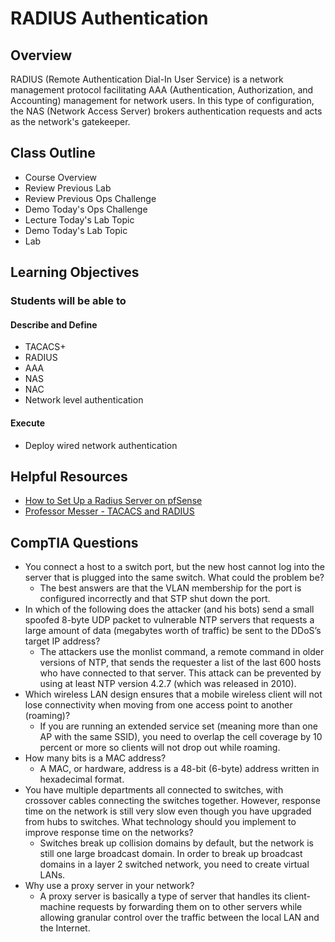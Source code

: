 # RADIUS Authentication

## Overview

RADIUS (Remote Authentication Dial-In User Service) is a network management protocol facilitating AAA (Authentication, Authorization, and Accounting) management for network users. In this type of configuration, the NAS (Network Access Server) brokers authentication requests and acts as the network's gatekeeper.

## Class Outline

- Course Overview
- Review Previous Lab
- Review Previous Ops Challenge
- Demo Today's Ops Challenge
- Lecture Today's Lab Topic
- Demo Today's Lab Topic
- Lab

## Learning Objectives

### Students will be able to

#### Describe and Define

- TACACS+
- RADIUS
- AAA
- NAS
- NAC
- Network level authentication

#### Execute

- Deploy wired network authentication

## Helpful Resources

- [How to Set Up a Radius Server on pfSense](https://turbofuture.com/internet/How-to-Set-Up-a-Radius-Server-on-pfSense-Using-the-FreeRadius-Package)
- [Professor Messer - TACACS and RADIUS](https://www.professormesser.com/network-plus/n10-006/tacacs-and-radius/)


## CompTIA Questions

- You connect a host to a switch port, but the new host cannot log into the server that is plugged into the same switch. What could the problem be?
  - The best answers are that the VLAN membership for the port is configured incorrectly and that STP shut down the port.
- In which of the following does the attacker (and his bots) send a small spoofed 8-byte UDP packet to vulnerable NTP servers that requests a large amount of data (megabytes worth of traffic) be sent to the DDoS’s target IP address?
  - The attackers use the monlist command, a remote command in older versions of NTP, that sends the requester a list of the last 600 hosts who have connected to that server. This attack can be prevented by using at least NTP version 4.2.7 (which was released in 2010).
- Which wireless LAN design ensures that a mobile wireless client will not lose connectivity when moving from one access point to another (roaming)?
  - If you are running an extended service set (meaning more than one AP with the same SSID), you need to overlap the cell coverage by 10 percent or more so clients will not drop out while roaming.
- How many bits is a MAC address?
  - A MAC, or hardware, address is a 48-bit (6-byte) address written in hexadecimal format.
- You have multiple departments all connected to switches, with crossover cables connecting the switches together. However, response time on the network is still very slow even though you have upgraded from hubs to switches. What technology should you implement to improve response time on the networks?
  - Switches break up collision domains by default, but the network is still one large broadcast domain. In order to break up broadcast domains in a layer 2 switched network, you need to create virtual LANs.
- Why use a proxy server in your network?
  - A proxy server is basically a type of server that handles its client-machine requests by forwarding them on to other servers while allowing granular control over the traffic between the local LAN and the Internet.
